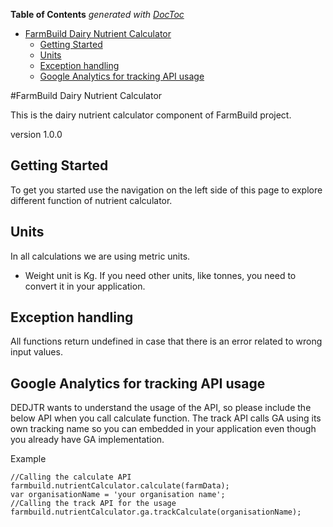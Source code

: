 <!-- START doctoc generated TOC please keep comment here to allow auto update -->
<!-- DON'T EDIT THIS SECTION, INSTEAD RE-RUN doctoc TO UPDATE -->
**Table of Contents**  *generated with [DocToc](https://github.com/thlorenz/doctoc)*

- [FarmBuild Dairy Nutrient Calculator](#farmbuild-dairy-nutrient-calculator)
  - [Getting Started](#getting-started)
  - [Units](#units)
  - [Exception handling](#exception-handling)
  - [Google Analytics for tracking API usage](#google-analytics-for-tracking-api-usage)

<!-- END doctoc generated TOC please keep comment here to allow auto update -->

#FarmBuild Dairy Nutrient Calculator

This is the dairy nutrient calculator component of FarmBuild project.

version 1.0.0


## Getting Started

To get you started use the navigation on the left side of this page to explore different function of nutrient calculator.


## Units
In all calculations we are using metric units.

* Weight unit is Kg. If you need other units, like tonnes, you need to convert it in your application.

## Exception handling
All functions return undefined in case that there is an error related to wrong input values.

## Google Analytics for tracking API usage
DEDJTR wants to understand the usage of the API, so please include the below API when you call calculate function.
The track API calls GA using its own tracking name so you can embedded in your application even though you already have
GA implementation.

Example
```
//Calling the calculate API
farmbuild.nutrientCalculator.calculate(farmData);
var organisationName = 'your organisation name';
//Calling the track API for the usage
farmbuild.nutrientCalculator.ga.trackCalculate(organisationName);
```

